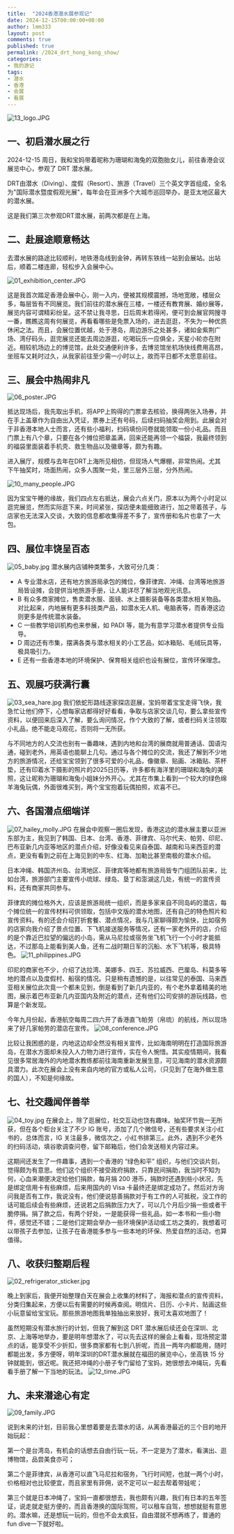 ```yaml
---
title:  "2024香港潜水展参观记"
date: 2024-12-15T00:00:00+08:00
author: lmm333
layout: post
comments: true
published: true
permalink: /2024_drt_hong_kong_show/
categories:
- 我的游记
tags:
- 潜水
- 香港
- 会展
- 看展
---
```

![13_logo.JPG](../images/2024-12-15-drt_hong_kong_show/13_logo.JPG)

## 一、初启潜水展之行
2024-12-15 周日，我和宝妈带着昵称为珊瑚和海兔的双胞胎女儿，前往香港会议展览中心，参观了 DRT 潜水展。

DRT由潜水（Diving）、度假（Resort）、旅游（Travel）三个英文字首组成，全名为"国际潜水暨度假观光展"，每年会在亚洲多个大城市巡回举办，是亚太地区最大的潜水展。 
<!--more-->
这是我们第三次参观DRT潜水展，前两次都是在上海。

## 二、赴展途顺意畅达
去潜水展的路途比较顺利，地铁港岛线到金钟，再转东铁线一站到会展站。出站后，顺着二楼连廊，轻松步入会展中心。

![01_exhibition_center.JPG](../images/2024-12-15-drt_hong_kong_show/01_exhibition_center.JPG)

这是我首次踏足香港会展中心，刚一入内，便被其规模震撼，场地宽敞，楼层众多，每层皆有不同展览。我们前往的潜水展在三楼，一楼还有教育展、婚纱展等，展览内容可谓精彩纷呈。这不禁让我寻思，日后周末若得闲，便可到会展官网搜寻一番，瞧瞧这周有何展览，再看看哪些是免票入场的，进去逛逛，不失为一种优质休闲之法。而且，会展位置优越，处于港岛，周边游乐之处甚多，诸如金紫荆广场、湾仔码头，逛完展览还能去周边游逛，吃喝玩乐一应俱全，天星小轮亦在附近。相较机场边上的博览馆，此处交通便利许多，去博览馆坐机场快线费用高昂，坐班车又耗时过久，从我家前往至少需一小时以上，故而平日都不太愿意前往。

## 三、展会中热闹非凡
![06_poster.JPG](../images/2024-12-15-drt_hong_kong_show/06_poster.JPG)

抵达现场后，我先取出手机，将APP上购得的门票拿去核验，换得两张入场券，并在手上盖章作为自由出入凭证，票券上还有号码，后续扫码抽奖会用到。此展会对于非香港本地人士而言，还有些小福利，扫码填份问卷就能领取一份小礼品。而且门票上有八个章，只要在各个摊位把章盖满，回来还能再领一个福袋，我最终领到的福袋里面装着手机壳、救生物品以及徽章等，颇为有趣。

进入展厅，规模与去年在DRT上海所见相仿，但现场人气爆棚，非常热闹。尤其下午抽奖时，场面热闹，众多人围聚一处，里三层外三层，分外热闹。

![10_many_people.JPG](../images/2024-12-15-drt_hong_kong_show/10_many_people.JPG)

因为宝宝午睡的缘故，我们四点左右抵达，展会六点关门，原本以为两个小时足以逛完展览，然而实际逛下来，时间紧张，探店便未能细致进行，加之带着孩子，与店家也无法深入交谈，大致的信息都收集得差不多了，宣传册和名片也拿了一大包。

## 四、展位丰饶呈百态
![05_baby.jpg](../images/2024-12-15-drt_hong_kong_show/05_baby.jpg)
潜水展内店铺种类繁多，大致可分几类：

- A 专业潜水店，还有地方旅游局承包的摊位，像菲律宾、冲绳、台湾等地旅游局皆设摊，会提供当地旅游手册，让人能详尽了解当地观光讯息。
- B 有众多商家摊位，售卖潜水服、面镜、水上摄影装备等各类潜水相关物品。对比起来，内地展有更多科技类产品，如潜水无人机、电脑表等，而香港这边则更多是传统潜水装备。
- C 一些教学培训机构也来参展，如 PADI 等，能为有意学习潜水者提供专业指导。
- D 周边还有市集，摆满各类与潜水相关的小工艺品，如冰箱贴、毛绒玩具等，极具吸引力。
- E 还有一些香港本地的环境保护、保育相关组织也设有展位，宣传环保理念。


## 五、观展巧获满行囊
![03_sea_hare.jpg](../images/2024-12-15-drt_hong_kong_show/03_sea_hare.jpg)
我们依蛇形路线逐家探店逛展，宝妈带着宝宝走得飞快，我急忙让他们停下，心想每家店都得好好看看，争取与店家交谈几句，要么拿些宣传资料，以便回来后深入了解，要么询问情况，作个大致的了解，或者扫码关注领取小礼品，绝不能走马观花，否则将一无所获。

与不同地方的人交流也别有一番趣味，遇到内地和台湾的展商就用普通话、国语沟通，碰到老外，用英语也能聊上几句。通过与各个摊位的交流，我还了解到不少地方的旅游情况，还给宝宝领到了很多可爱的小礼品，像徽章、贴画、冰箱贴、茶杯垫，还有印着水下摄影的照片的2025日历等，许多都有海洋里的珊瑚和海兔的美照，这让昵称为珊瑚和海兔小姐妹分外开心。尤其在市集上看到一个较大的绿色绵羊海兔玩偶，外面很难买到，两个宝宝抱着玩偶拍照，欢喜不已。

## 六、各国潜点细端详
![07_hailey_molly.JPG](../images/2024-12-15-drt_hong_kong_show/07_hailey_molly.JPG)
在展会中观察一圈后发现，香港这边的潜水展主要以亚洲东部为主，我见到了韩国、日本、台湾、香港、菲律宾、马尔代夫、帕劳、印尼、巴布亚新几内亚等地区的潜点介绍，好像没看见来自泰国、越南和马来西亚的潜点，更没有看到之前在上海见到的中东、红海、加勒比甚至南极的潜水介绍。

日本冲绳、韩国济州岛、台湾地区、菲律宾等地都有旅游局皆专门组团队前来，比如台湾，旅游部门主要宣传小琉球、绿岛、垦丁和澎湖这几处，有统一的宣传资料，还有商家共同参与。

菲律宾的摊位格外大，应该是旅游局统一组织，而是多家来自不同岛屿的潜店，每个摊位统一的宣传材料可供领取，包括中文版的潜水地图，还有自己的特色照片和宣传资料。有的还会介绍打折套餐、潜点情况，我与几家聊得颇为愉快，比如宿务的店家向我介绍了景点位置、下飞机接送服务等情况，还有一家老外开的店，介绍的是个靠近巴拉望的偏远的小岛，需从马尼拉或宿务坐飞机飞行一个小时才能抵达，不过那岛上能看到美人鱼，还有二战时期日军的沉船、水下飞机等，极具特色。
![11_philippines.JPG](../images/2024-12-15-drt_hong_kong_show/11_philippines.JPG)

印尼的商家也不少，介绍了达拉湾、美娜多、四王、苏拉威西、巴厘岛、科莫多等地的潜点以及度假村、船宿的情况。只是稍有遗憾的是，以往常见的泰国、马来西亚相关展位此次竟一个都未见到，倒是看到了新几内亚的，有个老外拿着精美的地图，展示着巴布亚新几内亚国内及附近的潜点，还有他们公司安排的游玩线路，也算是个新发现。

今年九月份起，香港航空每周二四六开了香港直飞帕劳（帛琉）的航线，所以现场来了好几家帕劳的潜店在宣传。
![08_conference.JPG](../images/2024-12-15-drt_hong_kong_show/08_conference.JPG)

比较让我困惑的是，内地这边却全然没有相关宣传，比如海南明明在打造国际旅游岛，在潜水方面却未投入人力物力进行宣传，实在令人惋惜。其实疫情期间，我看见很多常居海外的内地潜水教练都前往海南重新发展生意，可见海南的潜水资源颇具潜力。此次在展会上没有来自内地的官方或私人公司，（只见到了在海外做生意的国人），不知是何缘故。

## 七、社交趣闻伴善举
![04_toy.jpg](../images/2024-12-15-drt_hong_kong_show/04_toy.jpg)
在展会上，除了逛展位，社交互动也饶有趣味。抽奖环节我一无所获，但在各个柜台关注了不少 IG 账号，添加了几个微信号，还有些要求关注小红书的，总体而言，IG 关注最多，微信次之，小红书排第三。此外，遇到不少老外的扫码活动，填谷歌调查问卷，留下邮箱后，他们会发送相关内容过来。

这期间还发生了一件趣事，遇到一个香港的 “绿色和平” 组织，与他们交谈片刻，觉得颇为有意思。他们这个组织不接受政府捐款，只靠民间捐助，我当时不知为何，心血来潮便决定给他们捐款，每月捐 200 港币，捐款时还遇到些小状况，先是绑定信用卡有些麻烦，后来用国内的 Visa 卡最终还是绑定成功了。然后对方询问我是否有工作，我说没有，他们便说慈善捐款对于有工作的人可抵税，没工作的话可能后续会有些麻烦，还说若之后捐款压力大了，可以几个月后少捐一些或者干脆停捐。捐了款之后，有两个好处，一是能获得一些礼品，如一本书和一些小物件，感觉还不错；二是他们定期会举办一些环境保护活动或工坊之类的，我想着可以带孩子去参加，让孩子在香港能多参与一些本地的环保、热爱自然的活动，也算值得。

## 八、收获归整期后程
![02_refrigerator_sticker.jpg](../images/2024-12-15-drt_hong_kong_show/02_refrigerator_sticker.jpg)

晚上到家后，我便开始整理白天在展会上收集的材料了，海报和潜点的宣传资料，分类归集起来，方便以后有需要的时候再查阅。明信片、日历、小卡片、贴画这些小玩意留给宝宝玩。那些旅游地图我单独抽出来放好，我可太喜欢地图了！

虽然短期没有潜水旅行的计划，但我了解到这 DRT 潜水展后续还会在深圳、北京、上海等地举办，要是明年想潜水了，可以先去这样的展会上看看，现场预定潜点的话，能享受不少折扣，很多商家都有七到八折呢，而且一两年内都能用，随时都能出发，多方便呀，明年深圳的DRT潜水展就在福田的展览中心，坐高铁 15 分钟就能到，很近呢。我还把冲绳的小册子专门留给了宝妈，她很想去冲绳玩，先看看手册了解一下当地的玩法。
![12_time.JPG](../images/2024-12-15-drt_hong_kong_show/12_time.JPG)

## 九、未来潜途心有定
![09_family.JPG](../images/2024-12-15-drt_hong_kong_show/09_family.JPG)

说到未来的计划，目前我心里想着要是去潜水的话，从离香港最近的三个目的地开始玩起：

第一个是台湾岛，有机会的话想去自由行玩一玩，不一定是为了潜水，看演出、逛博物馆，品尝美食亦可；

第二个是菲律宾，从香港可以直飞马尼拉和宿务，飞行时间短，也就一两个小时，价格相对也比较便宜，而且家里有菲佣，说不定可以一起去帮着带娃呢；

第三个就是日本冲绳了，宝妈一直都很想去，我也颇有兴趣，我们有日本的五年签证，说走就走挺方便的，而且香港换的国际驾照，可以租车自驾，想想就挺有意思的。潜水嘛，还是想玩一玩的，但也不会太疯狂，自由潜就不想再练了，普通的fun dive一下就好啦。

